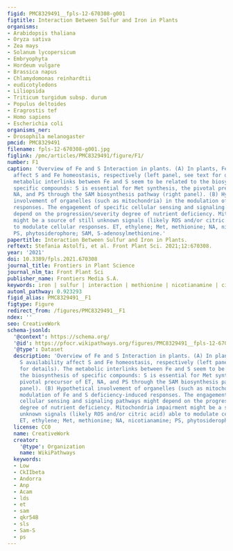 ```yaml
---
figid: PMC8329491__fpls-12-670308-g001
figtitle: Interaction Between Sulfur and Iron in Plants
organisms:
- Arabidopsis thaliana
- Oryza sativa
- Zea mays
- Solanum lycopersicum
- Embryophyta
- Hordeum vulgare
- Brassica napus
- Chlamydomonas reinhardtii
- eudicotyledons
- Liliopsida
- Triticum turgidum subsp. durum
- Populus deltoides
- Eragrostis tef
- Homo sapiens
- Escherichia coli
organisms_ner:
- Drosophila melanogaster
pmcid: PMC8329491
filename: fpls-12-670308-g001.jpg
figlink: /pmc/articles/PMC8329491/figure/F1/
number: F1
caption: 'Overview of Fe and S Interaction in plants. (A) In plants, Fe and S availability
  affect S and Fe homeostasis, respectively (left panel, see text for details). The
  metabolic interlinks between Fe and S seem to be related to the biosynthesis of
  specific compounds: S is essential for Met synthesis, the pivotal precursor of ET,
  NA, and PS through the SAM biosynthesis pathway (right panel). (B) Hypothetical
  involvement of organelles (such as mitochondria) in the modulation of Fe and S deficiency-induced
  responses. The engagement of specific cellular sensing and signaling pathways might
  depend on the progression/severity degree of nutrient deficiency. Mitochondria impairment
  might be a source of still unknown signals (likely ROS and/or citric acid) able
  to modulate cellular responses. ET, ethylene; Met, methionine; NA, nicotianamine;
  PS, phytosiderophore; SAM, S-adenosylmethionine.'
papertitle: Interaction Between Sulfur and Iron in Plants.
reftext: Stefania Astolfi, et al. Front Plant Sci. 2021;12:670308.
year: '2021'
doi: 10.3389/fpls.2021.670308
journal_title: Frontiers in Plant Science
journal_nlm_ta: Front Plant Sci
publisher_name: Frontiers Media S.A.
keywords: iron | sulfur | interaction | methionine | nicotianamine | citrate
automl_pathway: 0.923293
figid_alias: PMC8329491__F1
figtype: Figure
redirect_from: /figures/PMC8329491__F1
ndex: ''
seo: CreativeWork
schema-jsonld:
  '@context': https://schema.org/
  '@id': https://pfocr.wikipathways.org/figures/PMC8329491__fpls-12-670308-g001.html
  '@type': Dataset
  description: 'Overview of Fe and S Interaction in plants. (A) In plants, Fe and
    S availability affect S and Fe homeostasis, respectively (left panel, see text
    for details). The metabolic interlinks between Fe and S seem to be related to
    the biosynthesis of specific compounds: S is essential for Met synthesis, the
    pivotal precursor of ET, NA, and PS through the SAM biosynthesis pathway (right
    panel). (B) Hypothetical involvement of organelles (such as mitochondria) in the
    modulation of Fe and S deficiency-induced responses. The engagement of specific
    cellular sensing and signaling pathways might depend on the progression/severity
    degree of nutrient deficiency. Mitochondria impairment might be a source of still
    unknown signals (likely ROS and/or citric acid) able to modulate cellular responses.
    ET, ethylene; Met, methionine; NA, nicotianamine; PS, phytosiderophore; SAM, S-adenosylmethionine.'
  license: CC0
  name: CreativeWork
  creator:
    '@type': Organization
    name: WikiPathways
  keywords:
  - Low
  - CkIIbeta
  - Andorra
  - Anp
  - Acam
  - lds
  - et
  - sam
  - qkr54B
  - sls
  - Sam-S
  - ps
---
```

